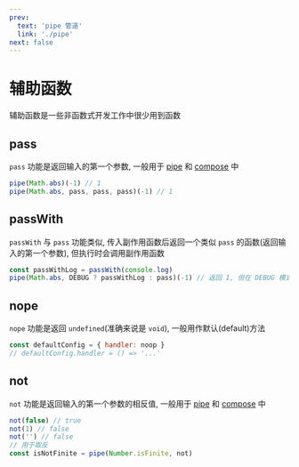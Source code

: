 ```yaml
---
prev:
  text: 'pipe 管道'
  link: './pipe'
next: false
---
```


# 辅助函数

辅助函数是一些非函数式开发工作中很少用到函数

## pass

`pass` 功能是返回输入的第一个参数, 一般用于 [pipe](/zh/func/functional/pipe) 和 [compose](/zh/func/functional/compose) 中

```js {2}
pipe(Math.abs)(-1) // 1
pipe(Math.abs, pass, pass, pass)(-1) // 1
```

## passWith

`passWith` 与 `pass` 功能类似, 传入副作用函数后返回一个类似 `pass` 的函数(返回输入的第一个参数), 但执行时会调用副作用函数

```js {1}
const passWithLog = passWith(console.log)
pipe(Math.abs, DEBUG ? passWithLog : pass)(-1) // 返回 1, 但在 DEBUG 模式下会调用 console.log
```

## nope

`nope` 功能是返回 `undefined`(准确来说是 `void`), 一般用作默认(default)方法

```js {1}
const defaultConfig = { handler: noop }
// defaultConfig.handler = () => '...'
```

## not

`not` 功能是返回输入的第一个参数的相反值, 一般用于 [pipe](/zh/func/functional/pipe) 和 [compose](/zh/func/functional/compose) 中

```js {5}
not(false) // true
not(1) // false
not('') // false
// 用于取反
const isNotFinite = pipe(Number.isFinite, not)
```
